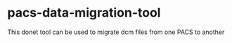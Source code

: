# pacs-data-migration-tool
 This donet tool can be used to migrate dcm files from one PACS to another
